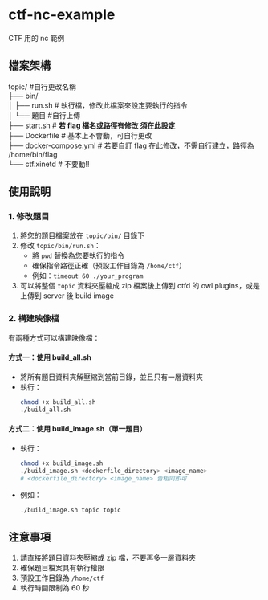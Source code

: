 # ctf-nc-example
CTF 用的 nc 範例  

## 檔案架構
topic/ #自行更改名稱    
├── bin/  
│   ├── run.sh # 執行檔，修改此檔案來設定要執行的指令  
│   └── 題目 #自行上傳  
├── start.sh # **若 flag 檔名或路徑有修改 須在此設定**  
├── Dockerfile # 基本上不會動，可自行更改  
├── docker-compose.yml # 若要自訂 flag 在此修改，不需自行建立，路徑為 /home/bin/flag  
└── ctf.xinetd # 不要動!!  

## 使用說明

### 1. 修改題目
1. 將您的題目檔案放在 `topic/bin/` 目錄下
2. 修改 `topic/bin/run.sh`：
   - 將 `pwd` 替換為您要執行的指令
   - 確保指令路徑正確（預設工作目錄為 `/home/ctf`）
   - 例如：`timeout 60 ./your_program`
3. 可以將整個 `topic` 資料夾壓縮成 zip 檔案後上傳到 ctfd 的 owl plugins，或是上傳到 server 後 build image  
### 2. 構建映像檔
有兩種方式可以構建映像檔：

#### 方式一：使用 build_all.sh
- 將所有題目資料夾解壓縮到當前目錄，並且只有一層資料夾 
- 執行：
  ```bash
  chmod +x build_all.sh
  ./build_all.sh
  ```

#### 方式二：使用 build_image.sh（單一題目）
- 執行：
  ```bash
  chmod +x build_image.sh
  ./build_image.sh <dockerfile_directory> <image_name>
  # <dockerfile_directory> <image_name> 皆相同即可 
  ```
- 例如：
  ```bash
  ./build_image.sh topic topic
  ```

 
## 注意事項
1. 請直接將題目資料夾壓縮成 zip 檔，不要再多一層資料夾
2. 確保題目檔案具有執行權限
3. 預設工作目錄為 `/home/ctf`
4. 執行時間限制為 60 秒
